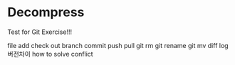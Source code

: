# Decompress
Test for Git
Exercise!!!

file add
check out
branch
commit
push
pull
git rm
git rename
git mv
diff
log
버전차이
how to solve conflict
